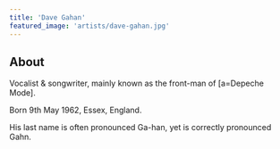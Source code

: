 ```yaml
---
title: 'Dave Gahan'
featured_image: 'artists/dave-gahan.jpg'
---
```


## About

Vocalist & songwriter, mainly known as the front-man of [a=Depeche Mode].

Born 9th May 1962, Essex, England.

His last name is often pronounced Ga-han, yet is correctly pronounced Gahn.
